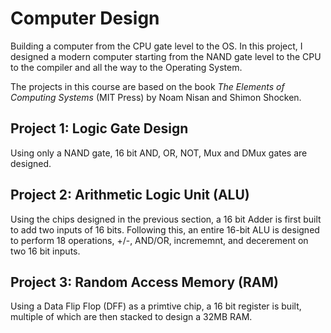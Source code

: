# Computer Design
 Building a computer from the CPU gate level to the OS. In this project, I designed a modern computer starting from the NAND gate level to the CPU to the compiler and all the way to the Operating System.
 
The projects in this course are based on the book *The Elements of Computing Systems* (MIT Press) by Noam Nisan and Shimon Shocken.
 

## Project 1: Logic Gate Design
Using only a NAND gate, 16 bit AND, OR, NOT, Mux and DMux gates are designed.

## Project 2: Arithmetic Logic Unit (ALU)
Using the chips designed in the previous section, a 16 bit Adder is first built to add two inputs of 16 bits. Following this, an entire 16-bit ALU is designed to perform 18 operations, +/-, AND/OR, incrememnt, and decerement on two 16 bit inputs.

## Project 3: Random Access Memory (RAM)
Using a Data Flip Flop (DFF) as a primtive chip, a 16 bit register is built, multiple of which are then stacked to design a 32MB RAM.
